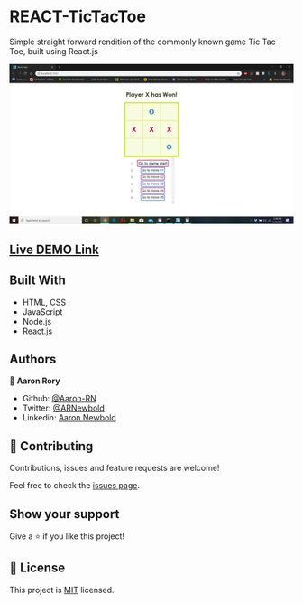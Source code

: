 # REACT-TicTacToe
Simple straight forward rendition of the commonly known game Tic Tac Toe, built using React.js

![screenshot](./screenshot.png)

## [Live DEMO Link](https://react-tic-tac-toe-arn.herokuapp.com/)

## Built With

- HTML, CSS
- JavaScript
- Node.js
- React.js

## Authors

👤 **Aaron Rory**

- Github: [@Aaron-RN](https://github.com/Aaron-RN)
- Twitter: [@ARNewbold](https://twitter.com/ARNewbold)
- Linkedin: [Aaron Newbold](https://www.linkedin.com/in/aaron-newbold-1b9233187/)

## 🤝 Contributing

Contributions, issues and feature requests are welcome!

Feel free to check the [issues page](issues/).

## Show your support

Give a ⭐️ if you like this project!

## 📝 License

This project is [MIT](lic.url) licensed.
